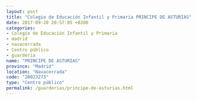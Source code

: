 ```yaml
---
layout: post
title: "Colegio de Educación Infantil y Primaria PRINCIPE DE ASTURIAS"
date: 2017-09-20 20:57:05 +0200
categories:
- Colegio de Educación Infantil y Primaria
- madrid
- navacerrada
- Centro público
- guarderia
name: "PRINCIPE DE ASTURIAS"
province: "Madrid"
location: "Navacerrada"
code: "28023273"
type: "Centro público"
permalink: /guarderias/principe-de-asturias.html
---
```

